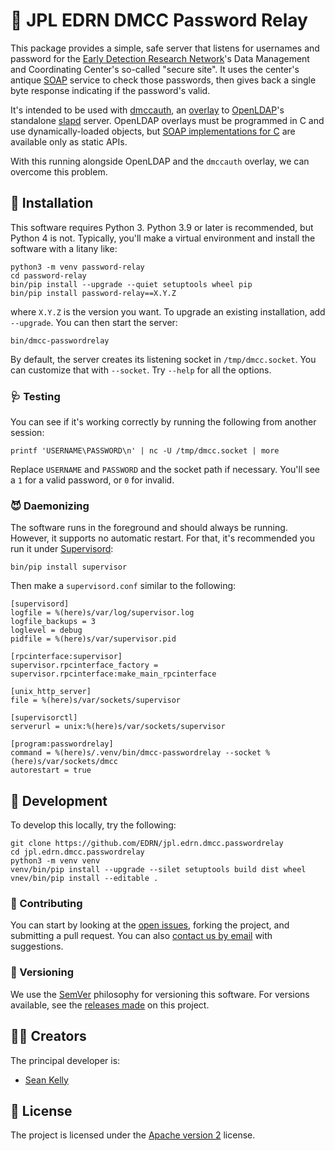 # 🏃 JPL EDRN DMCC Password Relay

This package provides a simple, safe server that listens for usernames and password for the [Early Detection Research Network](https://edrn.nci.nih.gov/)'s Data Management and Coordinating Center's so-called "secure site". It uses the center's antique [SOAP](http://keithba.net/simplicity-and-utility-or-why-soap-lost) service to check those passwords, then gives back a single byte response indicating if the password's valid.

It's intended to be used with [dmccauth](https://github.com/EDRN/dmccauth), an [overlay](https://www.openldap.org/doc/admin26/overlays.html) to [OpenLDAP](https://www.openldap.org/)'s standalone [slapd](https://www.openldap.org/doc/admin26/intro.html#What%20is%20slapd%20and%20what%20can%20it%20do) server. OpenLDAP overlays must be programmed in C and use dynamically-loaded objects, but [SOAP implementations for C](https://www.genivia.com/products.html#gsoap) are available only as static APIs.

With this running alongside OpenLDAP and the `dmccauth` overlay, we can overcome this problem.


## 💽 Installation

This software requires Python 3. Python 3.9 or later is recommended, but Python 4 is not. Typically, you'll make a virtual environment and install the software with a litany like:

    python3 -m venv password-relay
    cd password-relay
    bin/pip install --upgrade --quiet setuptools wheel pip
    bin/pip install password-relay==X.Y.Z

where `X.Y.Z` is the version you want. To upgrade an existing installation, add `--upgrade`. You can then start the server:

    bin/dmcc-passwordrelay

By default, the server creates its listening socket in `/tmp/dmcc.socket`. You can customize that with `--socket`. Try `--help` for all the options.


### 🩺 Testing

You can see if it's working correctly by running the following from another session:

    printf 'USERNAME\PASSWORD\n' | nc -U /tmp/dmcc.socket | more

Replace `USERNAME` and `PASSWORD` and the socket path if necessary. You'll see a `1` for a valid password, or `0` for invalid.


### 😈 Daemonizing

The software runs in the foreground and should always be running. However, it supports no automatic restart. For that, it's recommended you run it under [Supervisord](http://supervisord.org):

    bin/pip install supervisor

Then make a `supervisord.conf` similar to the following:

    [supervisord]
    logfile = %(here)s/var/log/supervisor.log
    logfile_backups = 3
    loglevel = debug
    pidfile = %(here)s/var/supervisor.pid

    [rpcinterface:supervisor]
    supervisor.rpcinterface_factory = supervisor.rpcinterface:make_main_rpcinterface

    [unix_http_server]
    file = %(here)s/var/sockets/supervisor

    [supervisorctl]
    serverurl = unix:%(here)s/var/sockets/supervisor

    [program:passwordrelay]
    command = %(here)s/.venv/bin/dmcc-passwordrelay --socket %(here)s/var/sockets/dmcc
    autorestart = true


## 🔧 Development

To develop this locally, try the following:

    git clone https://github.com/EDRN/jpl.edrn.dmcc.passwordrelay
    cd jpl.edrn.dmcc.passwordrelay
    python3 -m venv venv
    venv/bin/pip install --upgrade --silet setuptools build dist wheel
    vnev/bin/pip install --editable .


### 👥 Contributing

You can start by looking at the [open issues](https://github.com/EDRN/jpl.edrn.ldap.sync/issues), forking the project, and submitting a pull request. You can also [contact us by email](mailto:ic-portal@jpl.nasa.gov) with suggestions.


### 🔢 Versioning

We use the [SemVer](https://semver.org/) philosophy for versioning this software. For versions available, see the [releases made](https://github.com/EDRN/jpl.edrn.ldap.sync/releases) on this project.


## 👩‍🎨 Creators

The principal developer is:

- [Sean Kelly](https://github.com/nutjob4life)


## 📃 License

The project is licensed under the [Apache version 2](LICENSE.md) license.

